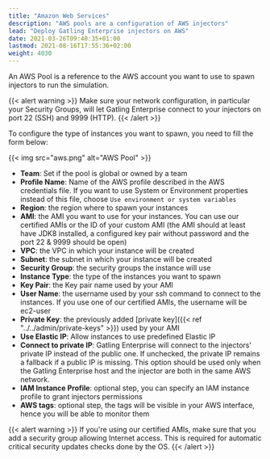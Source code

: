 ```yaml
---
title: "Amazon Web Services"
description: "AWS pools are a configuration of AWS injectors"
lead: "Deploy Gatling Enterprise injectors on AWS"
date: 2021-03-26T09:40:35+01:00
lastmod: 2021-08-16T17:55:36+02:00
weight: 4030
---
```


An AWS Pool is a reference to the AWS account you want to use to spawn injectors to run the simulation.

{{< alert warning >}}
Make sure your network configuration, in particular your Security Groups, will let Gatling Enterprise connect to your injectors on port 22 (SSH) and 9999 (HTTP).
{{< /alert >}}

To configure the type of instances you want to spawn, you need to fill the form below:

{{< img src="aws.png" alt="AWS Pool" >}}

- **Team**: Set if the pool is global or owned by a team
- **Profile Name**: Name of the AWS profile described in the AWS credentials file. If you want to use System or Environment properties instead of this file, choose `Use environment or system variables`
- **Region**: the region where to spawn your instances
- **AMI**: the AMI you want to use for your instances. You can use our certified AMIs or the ID of your custom AMI (the AMI should at least have JDK8 installed, a configured key pair without password and the port 22 & 9999 should be open)
- **VPC**: the VPC in which your instance will be created
- **Subnet**: the subnet in which your instance will be created
- **Security Group**: the security groups the instance will use
- **Instance Type**: the type of the instances you want to spawn
- **Key Pair**: the Key pair name used by your AMI
- **User Name**: the username used by your ssh command to connect to the instances. If you use one of our certified AMIs, the username will be ec2-user
- **Private Key**: the previously added [private key]({{< ref "../../admin/private-keys" >}}) used by your AMI
- **Use Elastic IP**: Allow instances to use predefined Elastic IP
- **Connect to private IP**: Gatling Enterprise will connect to the injectors' private IP instead of the public one. If unchecked, the private IP remains a fallback if a public IP is missing. This option should be used only when the Gatling Enterprise host and the injector are both in the same AWS network.
- **IAM Instance Profile**: optional step, you can specify an IAM instance profile to grant injectors permissions
- **AWS tags**: optional step, the tags will be visible in your AWS interface, hence you will be able to monitor them

{{< alert warning >}}
If you're using our certified AMIs, make sure that you add a security group allowing Internet access.
This is required for automatic critical security updates checks done by the OS.
{{< /alert >}}
